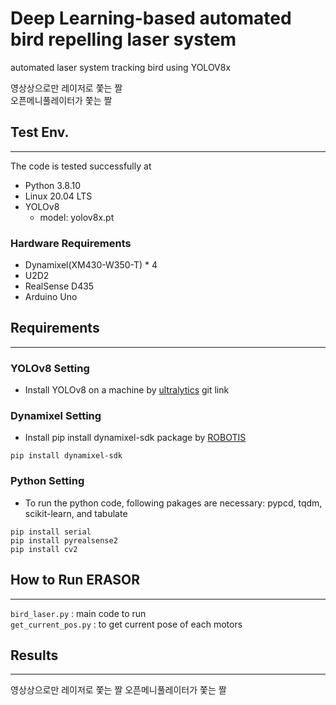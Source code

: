 # Deep Learning-based automated bird repelling laser system

automated laser system tracking bird using YOLOV8x

영상상으로만 레이저로 쫓는 짤  
오픈메니풀레이터가 쫓는 짤


## Test Env.
---
The code is tested successfully at
- Python 3.8.10
- Linux 20.04 LTS
- YOLOv8
    - model: yolov8x.pt
### Hardware Requirements
- Dynamixel(XM430-W350-T) * 4
- U2D2
- RealSense D435
- Arduino Uno


## Requirements
---
### YOLOv8 Setting
- Install YOLOv8 on a machine by [ultralytics](https://github.com/ultralytics/ultralytics) git link

### Dynamixel Setting
- Install pip install dynamixel-sdk
 package by [ROBOTIS](https://github.com/ROBOTIS-GIT/DynamixelSDK)

```
pip install dynamixel-sdk
```

### Python Setting
- To run the python code, following pakages are necessary: pypcd, tqdm, scikit-learn, and tabulate

```
pip install serial
pip install pyrealsense2	
pip install cv2
```
## How to Run ERASOR
---
`bird_laser.py` : main code to run  
`get_current_pos.py` : to get current pose of each motors

## Results
---
영상상으로만 레이저로 쫓는 짤
오픈메니풀레이터가 쫓는 짤